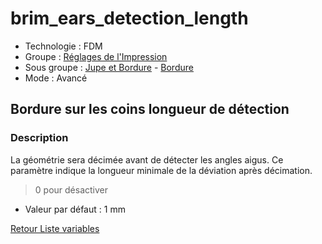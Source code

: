 # brim_ears_detection_length

* Technologie : FDM
* Groupe : [Réglages de l'Impression](../print_settings/print_settings.md)
* Sous groupe : [Jupe et Bordure](../print_settings/print_settings.md#jupe-et-bordure) - [Bordure](../print_settings/print_settings.md#bordure)
* Mode : Avancé

## Bordure sur les coins longueur de détection

### Description

La géométrie sera décimée avant de détecter les angles aigus.
Ce paramètre indique la longueur minimale de la déviation après décimation.

> 0 pour désactiver

* Valeur par défaut : 1 mm
 
[Retour Liste variables](variable_list.md)
